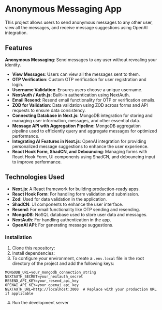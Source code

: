 # Anonymous Messaging App

This project allows users to send anonymous messages to any other user, view all the messages, and receive message suggestions using OpenAI integration.

## Features

**Anonymous Messaging**: Send messages to any user without revealing your identity.

- **View Messages**: Users can view all the messages sent to them.
- **OTP Verification**: Custom OTP verification for user registration and login.
- **Username Validation**: Ensures users choose a unique username.
- **NextAuth / Auth.js**: Built-in authentication using NextAuth.
- **Email Resend**: Resend email functionality for OTP or verification emails.
- **ZOD for Validation**: Data validation using ZOD across forms and API requests to ensure data consistency.
- **Connecting Database in Next.js**: MongoDB integration for storing and managing user information, messages, and other essential data.
- **Message API with Aggregation Pipeline**: MongoDB aggregation pipeline used to efficiently query and aggregate messages for optimized performance.
- **Integrating AI Features in Next.js**: OpenAI integration for providing personalized message suggestions to enhance the user experience.
- **React Hook Form, ShadCN, and Debouncing**: Managing forms with React Hook Form, UI components using ShadCN, and debouncing input to improve performance.

## Technologies Used

- **Next.js**: A React framework for building production-ready apps.
- **React Hook Form**: For handling form validation and submission.
- **Zod**: Used for data validation in the application.
- **ShadCN**: UI components to enhance the user interface.
- **Resend**: For email functionality like OTP sending and resending.
- **MongoDB**: NoSQL database used to store user data and messages.
- **NextAuth**: For handling authentication in the app.
- **OpenAI API**: For generating message suggestions.

### Installation

1. Clone this repository:
2. Install dependencies:
3. To configure your environment, create a `.env.local` file in the root directory of the project and add the following keys:

```env
MONGODB_URI=your_mongodb_connection_string
NEXTAUTH_SECRET=your_nextauth_secret
RESEND_API_KEY=your_resend_api_key
OPENAI_API_KEY=your_openai_api_key
NEXTAUTH_URL=http://localhost:3000  # Replace with your production URL if applicable
```

4. Run the development server
